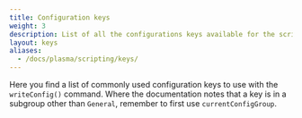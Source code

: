 ```yaml
---
title: Configuration keys
weight: 3
description: List of all the configurations keys available for the scripting API
layout: keys
aliases:
  - /docs/plasma/scripting/keys/
---
```


Here you find a list of commonly used configuration keys to use with the `writeConfig()`
command. Where the documentation notes that a key is in a subgroup other than `General`,
remember to first use `currentConfigGroup`.
